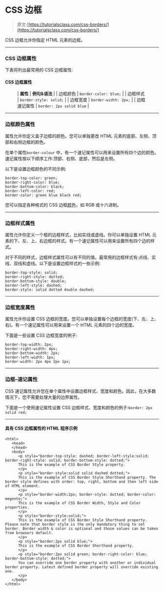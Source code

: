# CSS 边框

> 原文:[https://tutorialsclass.com/css-borders/](https://tutorialsclass.com/css-borders/)

CSS 边框允许你指定 HTML 元素的边框。

* * *

### CSS 边框属性

下表将列出最常用的 CSS 边框属性:

#### CSS 边框属性

<figure class="wp-block-table">

| **属性** | **例句&语法** |
| 边框颜色 | `border-color: blue;` |
| 边框样式 | `border-style: solid;` |
| 边框宽度 | `border-width: 2px;` |
| 边框速记属性 | `border: 2px solid blue` |

</figure>

* * *

### 边框颜色属性

属性允许你定义盒子边框的颜色。您可以单独更改 HTML 元素的底部、左侧、顶部和右侧边框的颜色。

在单个属性`border-colour` 中，有一个速记属性可以用来设置所有四个边的颜色。速记属性按以下顺序工作:顶部、右侧、底部，然后是左侧。

以下是设置边框颜色的不同示例:

```
border-top-color: green;
border-right-color: blue;
border-bottom-color: black;
border-left-color: red;
border-color: green blue black red;
```

您可以指定各种格式的 CSS 边框[颜色](http://tutorialsclass.com/learn/css/css-colors)，如 RGB 或十六进制。

* * *

### 边框样式属性

属性允许你定义一个框的边框样式，比如实线或虚线。你可以单独设置 HTML 元素的下、左、上、右边框的样式。有一个速记属性可以用来设置所有四个边的样式。

对于不同的样式，边框样式属性可以有不同的值。最常用的边框样式有:点线、实线、双线和虚线。以下是设置边框样式的一些示例:

```
border-top-style: solid;
border-right-style: dotted;
border-bottom-style: double;
border-left-style: dashed;
border-style: solid dotted double dashed;
```

* * *

### 边框宽度属性

属性允许你设置 CSS 边框的宽度。您可以单独设置每个边框的宽度(下、左、上、右)。有一个速记属性可以用来设置一个 HTML 元素的四个边的宽度。

下面是一些设置 CSS 边框宽度的例子:

```
border-top-width: 2px;
border-right-width: 4px;
border-bottom-width: 2px;
border-left-width: 1px;
border-width: 2px 4px 2px 1px;
```

* * *

### 边框–速记属性

CSS 速记属性允许您在单个属性中设置边框样式、宽度和颜色。因此，在大多数情况下，您不需要处理大量的边界属性。

下面是一个使用速记属性设置 CSS 边框样式、宽度和颜色的例子:`border: 2px solid red;`

* * *

#### 具有 CSS 边框属性的 HTML 程序示例

```
<html>
   <head>
   </head>
   <body>
      <p style="border-top-style: dashed; border-left-style:solid; border-right-style: solid; border-bottom-style: dotted;">
      This is the example of CSS Border Style property.
      </p>
      <p style="border-style:solid solid dashed dotted;">
      This is the example of CSS Border Style Shorthand property. The border style defines with order: top, right, bottom and then left side of HTML element.
      </p>
      <p style="border-width:2px; border-style: dotted; border-color: megento;">
      This is the example of CSS Border Width, Style and Color properties.
      </p>
      <p style="border-style:solid;">
      This is the example of CSS Border Style Shorthand property. Please note that border style is the only mandatory thing to set border. Border width & color is optional and those values can be taken from browsers default.
      </p>
      <p style="border:2px solid blue;">
      This is the example of CSS Border Shorthand property.
      </p>
      <p style="border:2px solid green; border-right-color: blue; border-bottom-style: dotted;">
      You can override one border property with another or individual border property. Latest defined border property will override existing one.
      </p>
   </body>
</html>
```
